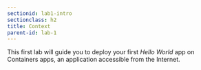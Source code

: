 ```yaml
---
sectionid: lab1-intro
sectionclass: h2
title: Context
parent-id: lab-1
---
```


This first lab will guide you to deploy your first *Hello World* app on Containers apps, an application accessible from the Internet.

